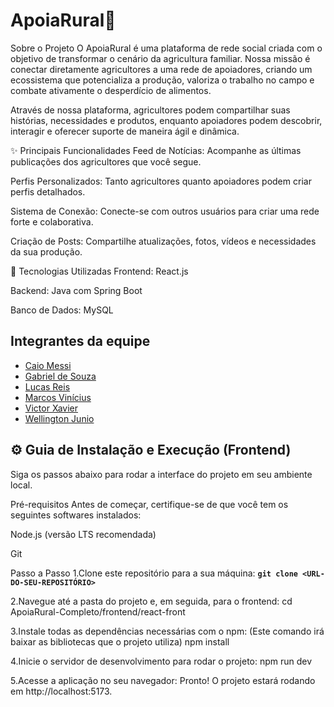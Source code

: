 # ApoiaRural🌾

Sobre o Projeto
O ApoiaRural é uma plataforma de rede social criada com o objetivo de transformar o cenário da agricultura familiar. Nossa missão é conectar diretamente agricultores a uma rede de apoiadores, criando um ecossistema que potencializa a produção, valoriza o trabalho no campo e combate ativamente o desperdício de alimentos.

Através de nossa plataforma, agricultores podem compartilhar suas histórias, necessidades e produtos, enquanto apoiadores podem descobrir, interagir e oferecer suporte de maneira ágil e dinâmica.

✨ Principais Funcionalidades
Feed de Notícias: Acompanhe as últimas publicações dos agricultores que você segue.

Perfis Personalizados: Tanto agricultores quanto apoiadores podem criar perfis detalhados.

Sistema de Conexão: Conecte-se com outros usuários para criar uma rede forte e colaborativa.

Criação de Posts: Compartilhe atualizações, fotos, vídeos e necessidades da sua produção.

🚀 Tecnologias Utilizadas
Frontend: React.js

Backend: Java com Spring Boot

Banco de Dados: MySQL

## Integrantes da equipe

* [Caio Messi](https://github.com/caiomccunha)
* [Gabriel de Souza](https://github.com/Gabriel-DEV-0ti)
* [Lucas Reis](https://github.com/reeislucaas)
* [Marcos Vinícius](https://github.com/marcosware)
* [Victor Xavier](https://github.com/VictorTadiela)
* [Wellington Junio](https://github.com/WellingtonJunioSilva)

## ⚙️ Guia de Instalação e Execução (Frontend)
Siga os passos abaixo para rodar a interface do projeto em seu ambiente local.

Pré-requisitos
Antes de começar, certifique-se de que você tem os seguintes softwares instalados:

  Node.js (versão LTS recomendada)

  Git

Passo a Passo
1.Clone este repositório para a sua máquina:
**`git clone <URL-DO-SEU-REPOSITÓRIO>`**

2.Navegue até a pasta do projeto e, em seguida, para o frontend:
cd ApoiaRural-Completo/frontend/react-front

3.Instale todas as dependências necessárias com o npm:
(Este comando irá baixar as bibliotecas que o projeto utiliza)
npm install

4.Inicie o servidor de desenvolvimento para rodar o projeto:
npm run dev

5.Acesse a aplicação no seu navegador:
Pronto! O projeto estará rodando em http://localhost:5173.
